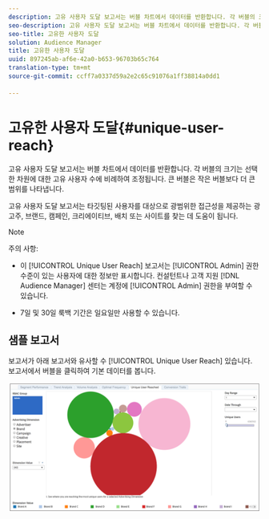 ```yaml
---
description: 고유 사용자 도달 보고서는 버블 차트에서 데이터를 반환합니다. 각 버블의 크기는 선택한 차원에 대한 고유 사용자 수에 비례하여 조정됩니다. 큰 버블은 작은 버블보다 더 큰 범위를 나타냅니다. 고유 사용자 도달 보고서는 타깃팅된 사용자를 대상으로 광범위한 접근성을 제공하는 광고주, 브랜드, 캠페인, 크리에이티브, 배치 또는 사이트를 찾는 데 도움이 됩니다.
seo-description: 고유 사용자 도달 보고서는 버블 차트에서 데이터를 반환합니다. 각 버블의 크기는 선택한 차원에 대한 고유 사용자 수에 비례하여 조정됩니다. 큰 버블은 작은 버블보다 더 큰 범위를 나타냅니다. 고유 사용자 도달 보고서는 타깃팅된 사용자를 대상으로 광범위한 접근성을 제공하는 광고주, 브랜드, 캠페인, 크리에이티브, 배치 또는 사이트를 찾는 데 도움이 됩니다.
seo-title: 고유한 사용자 도달
solution: Audience Manager
title: 고유한 사용자 도달
uuid: 897245ab-af6e-42a0-b653-96703b65c764
translation-type: tm+mt
source-git-commit: ccff7a0337d59a2e2c65c91076a1ff38814a0dd1

---
```



# 고유한 사용자 도달{#unique-user-reach}

고유 사용자 도달 보고서는 버블 차트에서 데이터를 반환합니다. 각 버블의 크기는 선택한 차원에 대한 고유 사용자 수에 비례하여 조정됩니다. 큰 버블은 작은 버블보다 더 큰 범위를 나타냅니다.

고유 사용자 도달 보고서는 타깃팅된 사용자를 대상으로 광범위한 접근성을 제공하는 광고주, 브랜드, 캠페인, 크리에이티브, 배치 또는 사이트를 찾는 데 도움이 됩니다.

>[!NOTE]
>
>주의 사항:
>
>* 이 [!UICONTROL Unique User Reach] 보고서는 [!UICONTROL Admin] 권한 수준이 있는 사용자에 대한 정보만 표시합니다. 컨설턴트나 고객 지원 [!DNL Audience Manager] 센터는 계정에 [!UICONTROL Admin] 권한을 부여할 수 있습니다.
   >
   >
* 7일 및 30일 룩백 기간은 일요일만 사용할 수 있습니다.


## 샘플 보고서

보고서가 아래 보고서와 유사할 수 [!UICONTROL Unique User Reach] 있습니다. 보고서에서 버블을 클릭하여 기본 데이터를 봅니다.

![](assets/unique-user-reach.png)
